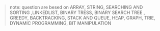 >note:
>question are besed on ARRAY, STRING, SEARCHING AND SORTING ,LINKEDLIST, BINARY TRESS, BINARY SEARCH TREE , GREEDY, BACKTRACKING, STACK AND QUEUE, HEAP, GRAPH, TRIE, DYNAMIC PROGRAMMING, BIT MANIPULATION
